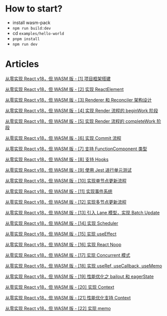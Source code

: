 # How to start?

- install wasm-pack
- `npm run build:dev`
- cd `examples/hello-world`
- `pnpm install`
- `npm run dev`

# Articles

[从零实现 React v18，但 WASM 版 - [1] 项目框架搭建](https://www.paradeto.com/2024/04/03/big-react-wasm-1/)

[从零实现 React v18，但 WASM 版 - [2] 实现 ReactElement](https://www.paradeto.com/2024/04/04/big-react-wasm-2/)

[从零实现 React v18，但 WASM 版 - [3] Renderer 和 Reconciler 架构设计](https://www.paradeto.com/2024/04/07/big-react-wasm-3/)

[从零实现 React v18，但 WASM 版 - [4] 实现 Render 流程的 beginWork 阶段](https://www.paradeto.com/2024/04/11/big-react-wasm-4/)

[从零实现 React v18，但 WASM 版 - [5] 实现 Render 流程的 completeWork 阶段](https://www.paradeto.com/2024/04/15/big-react-wasm-5/)

[从零实现 React v18，但 WASM 版 - [6] 实现 Commit 流程](https://www.paradeto.com/2024/04/16/big-react-wasm-6/)

[从零实现 React v18，但 WASM 版 - [7] 支持 FunctionComponent 类型](https://www.paradeto.com/2024/04/19/big-react-wasm-7/)

[从零实现 React v18，但 WASM 版 - [8] 支持 Hooks](https://www.paradeto.com/2024/04/22/big-react-wasm-8/)

[从零实现 React v18，但 WASM 版 - [9] 使用 Jest 进行单元测试](https://www.paradeto.com/2024/04/23/big-react-wasm-9/)

[从零实现 React v18，但 WASM 版 - [10] 实现单节点更新流程](https://www.paradeto.com/2024/04/26/big-react-wasm-10/)

[从零实现 React v18，但 WASM 版 - [11] 实现事件系统](https://www.paradeto.com/2024/04/30/big-react-wasm-11/)

[从零实现 React v18，但 WASM 版 - [12] 实现多节点更新流程](https://www.paradeto.com/2024/05/07/big-react-wasm-12/)

[从零实现 React v18，但 WASM 版 - [13] 引入 Lane 模型，实现 Batch Update](https://www.paradeto.com/2024/05/11/big-react-wasm-13/)

[从零实现 React v18，但 WASM 版 - [14] 实现 Scheduler](https://www.paradeto.com/2024/05/16/big-react-wasm-14/)

[从零实现 React v18，但 WASM 版 - [15] 实现 useEffect](https://www.paradeto.com/2024/05/24/big-react-wasm-15/)

[从零实现 React v18，但 WASM 版 - [16] 实现 React Noop](https://www.paradeto.com/2024/06/06/big-react-wasm-16/)

[从零实现 React v18，但 WASM 版 - [17] 实现 Concurrent 模式](https://www.paradeto.com/2024/06/19/big-react-wasm-17/)

[从零实现 React v18，但 WASM 版 - [18] 实现 useRef, useCallback, useMemo](https://www.paradeto.com/2024/07/10/big-react-wasm-18/)

[从零实现 React v18，但 WASM 版 - [19] 性能优化之 bailout 和 eagerState](https://www.paradeto.com/2024/07/19/big-react-wasm-19/)

[从零实现 React v18，但 WASM 版 - [20] 实现 Context](https://www.paradeto.com/2024/07/26/big-react-wasm-20/)

[从零实现 React v18，但 WASM 版 - [21] 性能优化支持 Context](https://www.paradeto.com/2024/07/26/big-react-wasm-21/)

[从零实现 React v18，但 WASM 版 - [22] 实现 memo](https://www.paradeto.com/2024/08/01/big-react-wasm-22/)
